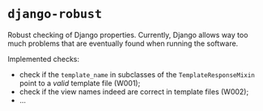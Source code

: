 # `django-robust`

Robust checking of Django properties. Currently, Django allows way too much problems that are eventually found when running the software.

Implemented checks:

 - check if the `template_name` in subclasses of the `TemplateResponseMixin` point to a *valid* template file (W001);
 - check if the view names indeed are correct in template files (W002);
 - ...